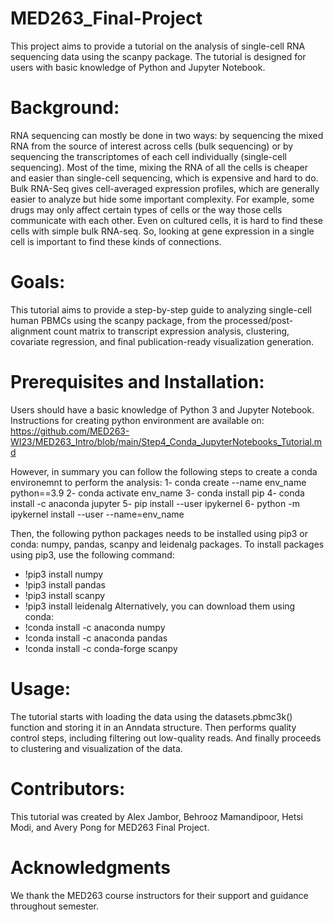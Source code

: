 # MED263_Final-Project
This project aims to provide a tutorial on the analysis of single-cell RNA sequencing data using the scanpy package. The tutorial is designed for users with basic knowledge of Python and Jupyter Notebook.

# Background:
RNA sequencing can mostly be done in two ways: by sequencing the mixed RNA from the source of interest across cells (bulk sequencing) or by sequencing the transcriptomes of each cell individually (single-cell sequencing). Most of the time, mixing the RNA of all the cells is cheaper and easier than single-cell sequencing, which is expensive and hard to do. Bulk RNA-Seq gives cell-averaged expression profiles, which are generally easier to analyze but hide some important complexity. For example, some drugs may only affect certain types of cells or the way those cells communicate with each other. Even on cultured cells, it is hard to find these cells with simple bulk RNA-seq. So, looking at gene expression in a single cell is important to find these kinds of connections.

# Goals:
This tutorial aims to provide a step-by-step guide to analyzing single-cell human PBMCs using the scanpy package, from the processed/post-alignment count matrix to transcript expression analysis, clustering, covariate regression, and final publication-ready visualization generation.

# Prerequisites and Installation:
 Users should have a basic knowledge of Python 3 and Jupyter Notebook. 
 Instructions for creating python environment are available on:
 https://github.com/MED263-WI23/MED263_Intro/blob/main/Step4_Conda_JupyterNotebooks_Tutorial.md

However, in summary you can follow the following steps to create a conda environemnt to perform the analysis:
1- conda create --name env_name python==3.9
2- conda activate env_name
3- conda install pip
4- conda install -c anaconda jupyter
5- pip install --user ipykernel
6- python -m ipykernel install --user --name=env_name

Then, the following python packages needs to be installed using pip3 or conda: numpy, pandas, scanpy and leidenalg packages.
 To install packages using pip3, use the following command:
 - !pip3 install numpy
 - !pip3 install pandas
 - !pip3 install scanpy
 - !pip3 install leidenalg
 Alternatively, you can download them using conda:
 - !conda install -c anaconda numpy
 - !conda install -c anaconda pandas
 - !conda install -c conda-forge scanpy 

# Usage:
The tutorial starts with loading the data using the datasets.pbmc3k() function and storing it in an Anndata structure. Then performs quality control steps, including filtering out low-quality reads. And finally proceeds to clustering and visualization of the data.

# Contributors:
This tutorial was created by Alex Jambor, Behrooz Mamandipoor, Hetsi Modi, and Avery Pong for MED263 Final Project.

# Acknowledgments
We thank the MED263 course instructors for their support and guidance throughout semester.

